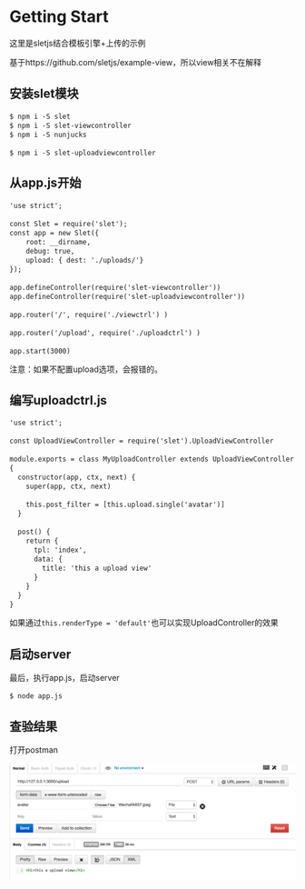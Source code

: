 # Getting Start

这里是sletjs结合模板引擎+上传的示例

基于https://github.com/sletjs/example-view，所以view相关不在解释

## 安装slet模块

```
$ npm i -S slet
$ npm i -S slet-viewcontroller
$ npm i -S nunjucks

$ npm i -S slet-uploadviewcontroller
```

## 从app.js开始

```
'use strict';

const Slet = require('slet');
const app = new Slet({
    root: __dirname,
    debug: true,
    upload: { dest: './uploads/'}
});

app.defineController(require('slet-viewcontroller'))
app.defineController(require('slet-uploadviewcontroller'))

app.router('/', require('./viewctrl') )  

app.router('/upload', require('./uploadctrl') )  

app.start(3000) 
```

注意：如果不配置upload选项，会报错的。

## 编写uploadctrl.js

```
'use strict';

const UploadViewController = require('slet').UploadViewController

module.exports = class MyUploadController extends UploadViewController {
  constructor(app, ctx, next) {
    super(app, ctx, next)
    
    this.post_filter = [this.upload.single('avatar')]
  }
  
  post() { 
    return {
      tpl: 'index',
      data: {
        title: 'this a upload view'
      }
    }
  } 
}

```

如果通过`this.renderType = 'default'`也可以实现UploadController的效果

## 启动server

最后，执行app.js，启动server

```
$ node app.js
```

## 查验结果

打开postman

![Postman](postman.png)